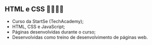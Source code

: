 ## HTML e CSS 📑👨🏾‍💻

- Curso da StartSe (TechAcademy);
- HTML, CSS e JavaScript;
- Páginas desenvolvidas durante o curso;
- Desenvolvidas como treino de desenvolvimento de páginas web.
